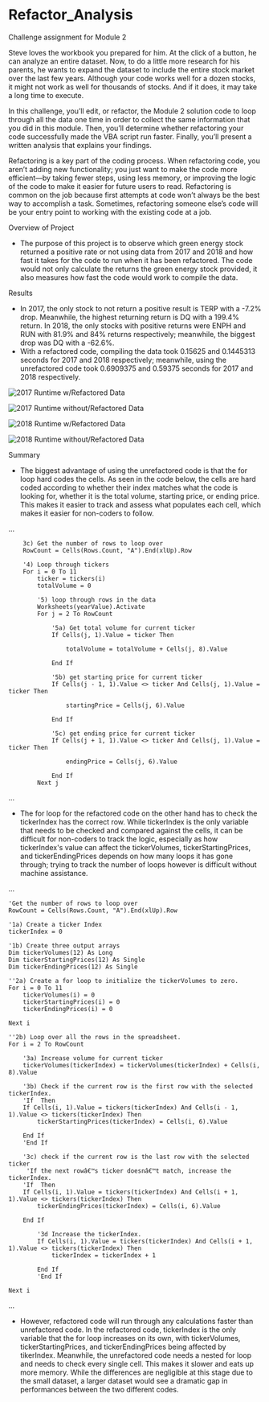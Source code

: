 # Refactor_Analysis
Challenge assignment for Module 2

Steve loves the workbook you prepared for him. At the click of a button, he can analyze an entire dataset. Now, to do a little more research for his parents, he wants to expand the dataset to include the entire stock market over the last few years. Although your code works well for a dozen stocks, it might not work as well for thousands of stocks. And if it does, it may take a long time to execute.

In this challenge, you’ll edit, or refactor, the Module 2 solution code to loop through all the data one time in order to collect the same information that you did in this module. Then, you’ll determine whether refactoring your code successfully made the VBA script run faster. Finally, you’ll present a written analysis that explains your findings.

Refactoring is a key part of the coding process. When refactoring code, you aren’t adding new functionality; you just want to make the code more efficient—by taking fewer steps, using less memory, or improving the logic of the code to make it easier for future users to read. Refactoring is common on the job because first attempts at code won’t always be the best way to accomplish a task. Sometimes, refactoring someone else’s code will be your entry point to working with the existing code at a job.

Overview of Project
* The purpose of this project is to observe which green energy stock returned a positive rate or not using data from 2017 and 2018 and how fast it takes for the code to run when it has been refactored. The code would not only calculate the returns the green energy stock provided, it also measures how fast the code would work to compile the data. 

Results
* In 2017, the only stock to not return a positive result is TERP with a -7.2% drop. Meanwhile, the highest returning return is DQ with a 199.4% return. In 2018, the only stocks with positive returns were ENPH and RUN with 81.9% and 84% returns respectively; meanwhile, the biggest drop was DQ with a -62.6%.
* With a refactored code, compiling the data took 0.15625 and 0.1445313 seconds for 2017 and 2018 respectively; meanwhile, using the unrefactored code took 0.6909375 and 0.59375 seconds for 2017 and 2018 respectively.    

![2017 Runtime w/Refactored Data](https://github.com/Itgotworse26/refactor-analysis/blob/main/resources/VBA_Challenge_2017.png)

![2017 Runtime without/Refactored Data](https://github.com/Itgotworse26/refactor-analysis/blob/main/resources/VBA_Challenge_2017_No-Refactor.png)

![2018 Runtime w/Refactored Data](https://github.com/Itgotworse26/refactor-analysis/blob/main/resources/VBA_Challenge_2018.png)

![2018 Runtime without/Refactored Data](https://github.com/Itgotworse26/refactor-analysis/blob/main/resources/VBA_Challenge_2018_No-Refactor.png)


Summary
* The biggest advantage of using the unrefactored code is that the for loop hard codes the cells. As seen in the code below, the cells are hard coded according to whether their index matches what the code is looking for, whether it is the total volume, starting price, or ending price. This makes it easier to track and assess what populates each cell, which makes it easier for non-coders to follow.

...

        3c) Get the number of rows to loop over
        RowCount = Cells(Rows.Count, "A").End(xlUp).Row

        '4) Loop through tickers
        For i = 0 To 11
            ticker = tickers(i)
            totalVolume = 0
            
            '5) loop through rows in the data
            Worksheets(yearValue).Activate
            For j = 2 To RowCount
            
                '5a) Get total volume for current ticker
                If Cells(j, 1).Value = ticker Then

                    totalVolume = totalVolume + Cells(j, 8).Value

                End If
                
                '5b) get starting price for current ticker
                If Cells(j - 1, 1).Value <> ticker And Cells(j, 1).Value = ticker Then

                    startingPrice = Cells(j, 6).Value

                End If

                '5c) get ending price for current ticker
                If Cells(j + 1, 1).Value <> ticker And Cells(j, 1).Value = ticker Then

                    endingPrice = Cells(j, 6).Value

                End If
            Next j
...

* The for loop for the refactored code on the other hand has to check the tickerIndex has the correct row. While tickerIndex is the only variable that needs to be checked and compared against the cells, it can be difficult for non-coders to track the logic, especially as how tickerIndex's value can affect the tickerVolumes, tickerStartingPrices, and tickerEndingPrices depends on how many loops it has gone through; trying to track the number of loops however is difficult without machine assistance. 

...

    'Get the number of rows to loop over
    RowCount = Cells(Rows.Count, "A").End(xlUp).Row
    
    '1a) Create a ticker Index
    tickerIndex = 0

    '1b) Create three output arrays
    Dim tickerVolumes(12) As Long
    Dim tickerStartingPrices(12) As Single
    Dim tickerEndingPrices(12) As Single
    
    ''2a) Create a for loop to initialize the tickerVolumes to zero.
    For i = 0 To 11
        tickerVolumes(i) = 0
        tickerStartingPrices(i) = 0
        tickerEndingPrices(i) = 0
    
    Next i
    
    ''2b) Loop over all the rows in the spreadsheet.
    For i = 2 To RowCount
    
        '3a) Increase volume for current ticker
        tickerVolumes(tickerIndex) = tickerVolumes(tickerIndex) + Cells(i, 8).Value
        
        '3b) Check if the current row is the first row with the selected tickerIndex.
        'If  Then
        If Cells(i, 1).Value = tickers(tickerIndex) And Cells(i - 1, 1).Value <> tickers(tickerIndex) Then
            tickerStartingPrices(tickerIndex) = Cells(i, 6).Value
        
        End If
        'End If
        
        '3c) check if the current row is the last row with the selected ticker
         'If the next rowâ€™s ticker doesnâ€™t match, increase the tickerIndex.
        'If  Then
        If Cells(i, 1).Value = tickers(tickerIndex) And Cells(i + 1, 1).Value <> tickers(tickerIndex) Then
            tickerEndingPrices(tickerIndex) = Cells(i, 6).Value
        
        End If

            '3d Increase the tickerIndex.
            If Cells(i, 1).Value = tickers(tickerIndex) And Cells(i + 1, 1).Value <> tickers(tickerIndex) Then
                tickerIndex = tickerIndex + 1
            
            End If
            'End If
    
    Next i
...

* However, refactored code will run through any calculations faster than unrefactored code. In the refactored code, tickerIndex is the only variable that the for loop increases on its own, with tickerVolumes, tickerStartingPrices, and tickerEndingPrices being affected by tikerIndex. Meanwhile, the unrefactored code needs a nested for loop and needs to check every single cell. This makes it slower and eats up more memory. While the differences are negligible at this stage due to the small dataset, a larger dataset would see a dramatic gap in performances between the two different codes. 